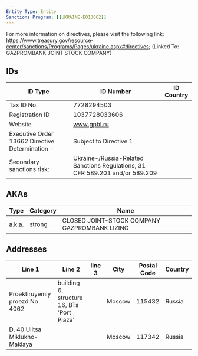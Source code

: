 ```yaml
---
Entity Type: Entity
Sanctions Program: [[UKRAINE-EO13662]]
---
```

For more information on directives, please visit the following link: https://www.treasury.gov/resource-center/sanctions/Programs/Pages/ukraine.aspx#directives; (Linked To: GAZPROMBANK JOINT STOCK COMPANY)

## IDs
| ID Type | ID Number | ID Country |
|---------|-----------|------------|
| Tax ID No. | 7728294503 |  |
| Registration ID | 1037728033606 |  |
| Website | www.gpbl.ru |  |
| Executive Order 13662 Directive Determination - | Subject to Directive 1 |  |
| Secondary sanctions risk: | Ukraine-/Russia-Related Sanctions Regulations, 31 CFR 589.201 and/or 589.209 |  |


## AKAs
| Type | Category | Name      | 
|------|----------|-----------|
| a.k.a. | strong | CLOSED JOINT-STOCK COMPANY GAZPROMBANK LIZING |


## Addresses
| Line 1 | Line 2 | line 3 | City | Postal Code| Country | 
|--------|--------|--------|------|------------|---------|
| Proektiruyemiy proezd No 4062 | building 6, structure 16, BTs 'Port Plaza' |  | Moscow | 115432 | Russia |
| D. 40 Ulitsa Miklukho-Maklaya |  |  | Moscow | 117342 | Russia |

